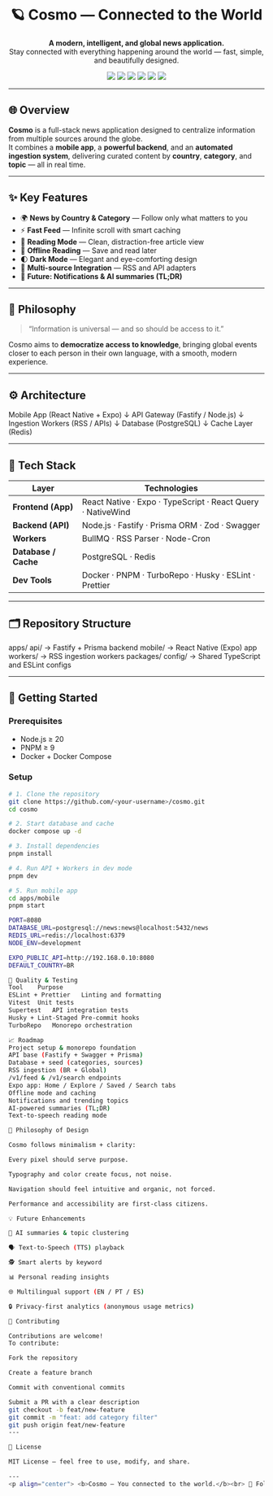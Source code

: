 <h1 align="center">🪐 Cosmo — Connected to the World</h1>

<p align="center">
  <b>A modern, intelligent, and global news application.</b><br>
  Stay connected with everything happening around the world — fast, simple, and beautifully designed.
</p>

<p align="center">
  <a href="https://nodejs.org"><img src="https://img.shields.io/badge/Node.js-20.x-339933?style=flat-square&logo=node.js&logoColor=white" /></a>
  <a href="https://www.typescriptlang.org/"><img src="https://img.shields.io/badge/TypeScript-5.x-3178C6?style=flat-square&logo=typescript&logoColor=white" /></a>
  <a href="https://expo.dev/"><img src="https://img.shields.io/badge/Expo-React_Native-000000?style=flat-square&logo=expo&logoColor=white" /></a>
  <a href="https://www.fastify.io/"><img src="https://img.shields.io/badge/Fastify-Framework-000000?style=flat-square&logo=fastify&logoColor=white" /></a>
  <a href="https://www.docker.com/"><img src="https://img.shields.io/badge/Docker-Compose-2496ED?style=flat-square&logo=docker&logoColor=white" /></a>
  <a href="https://opensource.org/licenses/MIT"><img src="https://img.shields.io/badge/License-MIT-green?style=flat-square" /></a>
</p>

---

## 🌐 Overview

**Cosmo** is a full-stack news application designed to centralize information from multiple sources around the globe.  
It combines a **mobile app**, a **powerful backend**, and an **automated ingestion system**, delivering curated content by **country**, **category**, and **topic** — all in real time.

---

## ✨ Key Features

- 🌍 **News by Country & Category** — Follow only what matters to you  
- ⚡ **Fast Feed** — Infinite scroll with smart caching  
- 📰 **Reading Mode** — Clean, distraction-free article view  
- 💾 **Offline Reading** — Save and read later  
- 🌓 **Dark Mode** — Elegant and eye-comforting design  
- 🧭 **Multi-source Integration** — RSS and API adapters  
- 🔔 **Future: Notifications & AI summaries (TL;DR)**  

---

## 🧠 Philosophy

> “Information is universal — and so should be access to it.”

Cosmo aims to **democratize access to knowledge**, bringing global events closer to each person in their own language, with a smooth, modern experience.

---

## ⚙️ Architecture
Mobile App (React Native + Expo)
↓
API Gateway (Fastify / Node.js)
↓
Ingestion Workers (RSS / APIs)
↓
Database (PostgreSQL)
↓
Cache Layer (Redis)


---

## 🧩 Tech Stack

| Layer | Technologies |
|-------|---------------|
| **Frontend (App)** | React Native · Expo · TypeScript · React Query · NativeWind |
| **Backend (API)** | Node.js · Fastify · Prisma ORM · Zod · Swagger |
| **Workers** | BullMQ · RSS Parser · Node-Cron |
| **Database / Cache** | PostgreSQL · Redis |
| **Dev Tools** | Docker · PNPM · TurboRepo · Husky · ESLint · Prettier |

---

## 🗂️ Repository Structure

apps/
api/ → Fastify + Prisma backend
mobile/ → React Native (Expo) app
workers/ → RSS ingestion workers
packages/
config/ → Shared TypeScript and ESLint configs


---

## 🚀 Getting Started

### Prerequisites

- Node.js ≥ 20  
- PNPM ≥ 9  
- Docker + Docker Compose

### Setup

```bash
# 1. Clone the repository
git clone https://github.com/<your-username>/cosmo.git
cd cosmo

# 2. Start database and cache
docker compose up -d

# 3. Install dependencies
pnpm install

# 4. Run API + Workers in dev mode
pnpm dev

# 5. Run mobile app
cd apps/mobile
pnpm start

PORT=8080
DATABASE_URL=postgresql://news:news@localhost:5432/news
REDIS_URL=redis://localhost:6379
NODE_ENV=development

EXPO_PUBLIC_API=http://192.168.0.10:8080
DEFAULT_COUNTRY=BR

🧪 Quality & Testing
Tool	Purpose
ESLint + Prettier	Linting and formatting
Vitest	Unit tests
Supertest	API integration tests
Husky + Lint-Staged	Pre-commit hooks
TurboRepo	Monorepo orchestration

📈 Roadmap
Project setup & monorepo foundation
API base (Fastify + Swagger + Prisma)
Database + seed (categories, sources)
RSS ingestion (BR + Global)
/v1/feed & /v1/search endpoints
Expo app: Home / Explore / Saved / Search tabs
Offline mode and caching
Notifications and trending topics
AI-powered summaries (TL;DR)
Text-to-speech reading mode

🧭 Philosophy of Design

Cosmo follows minimalism + clarity:

Every pixel should serve purpose.

Typography and color create focus, not noise.

Navigation should feel intuitive and organic, not forced.

Performance and accessibility are first-class citizens.

💡 Future Enhancements

🧠 AI summaries & topic clustering

🗣️ Text-to-Speech (TTS) playback

🕵️ Smart alerts by keyword

📊 Personal reading insights

🌐 Multilingual support (EN / PT / ES)

🔒 Privacy-first analytics (anonymous usage metrics)

🤝 Contributing

Contributions are welcome!
To contribute:

Fork the repository

Create a feature branch

Commit with conventional commits

Submit a PR with a clear description
git checkout -b feat/new-feature
git commit -m "feat: add category filter"
git push origin feat/new-feature
---

🧾 License

MIT License — feel free to use, modify, and share.

---
<p align="center"> <b>Cosmo — You connected to the world.</b><br> 🌌 Follow the flow of information. Understand the world, effortlessly. </p>
